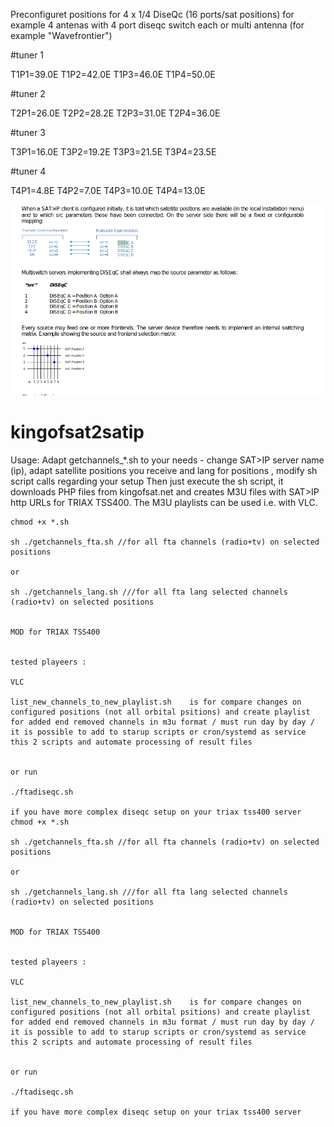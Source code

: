 Preconfiguret  positions for 4 x 1/4 DiseQc (16 ports/sat positions) for example 4 antenas with 4 port diseqc switch each or multi antenna (for example "Wavefrontier")

#tuner 1

T1P1=39.0E
T1P2=42.0E
T1P3=46.0E
T1P4=50.0E

#tuner 2

T2P1=26.0E
T2P2=28.2E
T2P3=31.0E
T2P4=36.0E

#tuner 3

T3P1=16.0E
T3P2=19.2E
T3P3=21.5E
T3P4=23.5E

#tuner 4

T4P1=4.8E
T4P2=7.0E
T4P3=10.0E
T4P4=13.0E



<img width="964" alt="diseqc" src="https://github.com/devegoo/kingofsat2satip_triax_tss400_m3u/blob/master/src_satip_diseqc_sat_positions.png">

# kingofsat2satip
Usage:
Adapt getchannels_*.sh to your needs - change SAT>IP server name (ip), adapt satellite positions you receive and lang for positions , modify  sh script calls regarding your setup 
Then just execute the sh script, it downloads PHP files from kingofsat.net and creates M3U files with SAT>IP http URLs for TRIAX TSS400. The M3U playlists can be used i.e. with VLC.
```
chmod +x *.sh

sh ./getchannels_fta.sh //for all fta channels (radio+tv) on selected positions

or 

sh ./getchannels_lang.sh ///for all fta lang selected channels (radio+tv) on selected positions


MOD for TRIAX TSS400 


tested playeers :

VLC 

list_new_channels_to_new_playlist.sh    is for compare changes on configured positions (not all orbital psitions) and create playlist for added end removed channels in m3u format / must run day by day / it is possible to add to starup scripts or cron/systemd as service this 2 scripts and automate processing of result files


or run 

./ftadiseqc.sh

if you have more complex diseqc setup on your triax tss400 server
chmod +x *.sh

sh ./getchannels_fta.sh //for all fta channels (radio+tv) on selected positions

or 

sh ./getchannels_lang.sh ///for all fta lang selected channels (radio+tv) on selected positions


MOD for TRIAX TSS400 


tested playeers :

VLC 

list_new_channels_to_new_playlist.sh    is for compare changes on configured positions (not all orbital psitions) and create playlist for added end removed channels in m3u format / must run day by day / it is possible to add to starup scripts or cron/systemd as service this 2 scripts and automate processing of result files


or run 

./ftadiseqc.sh

if you have more complex diseqc setup on your triax tss400 server





